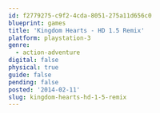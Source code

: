 ```yaml
---
id: f2779275-c9f2-4cda-8051-275a11d656c0
blueprint: games
title: 'Kingdom Hearts - HD 1.5 Remix'
platform: playstation-3
genre:
  - action-adventure
digital: false
physical: true
guide: false
pending: false
posted: '2014-02-11'
slug: kingdom-hearts-hd-1-5-remix
---
```

